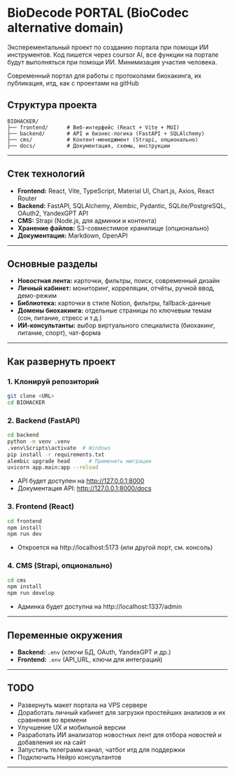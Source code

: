 # BioDecode PORTAL (BioCodec alternative domain)
Эксперементальный проект по созданию портала при помощи ИИ инструментов. Код пишется через coursor AI, все функции на портале будут выполняться при помощи ИИ. Минимизация участия человека.

Современный портал для работы с протоколами биохакинга, их публикация, итд, как с проектами на gitHub

## Структура проекта

```
BIOHACKER/
├── frontend/      # Веб-интерфейс (React + Vite + MUI)
├── backend/       # API и бизнес-логика (FastAPI + SQLAlchemy)
├── cms/           # Контент-менеджмент (Strapi, опционально)
├── docs/          # Документация, схемы, инструкции
```

---

## Стек технологий

- **Frontend:** React, Vite, TypeScript, Material UI, Chart.js, Axios, React Router
- **Backend:** FastAPI, SQLAlchemy, Alembic, Pydantic, SQLite/PostgreSQL, OAuth2, YandexGPT API
- **CMS:** Strapi (Node.js, для админки и контента)
- **Хранение файлов:** S3-совместимое хранилище (опционально)
- **Документация:** Markdown, OpenAPI

---

## Основные разделы

- **Новостная лента:** карточки, фильтры, поиск, современный дизайн
- **Личный кабинет:** мониторинг, корреляции, отчёты, ручной ввод, демо-режим
- **Библиотека:** карточки в стиле Notion, фильтры, fallback-данные
- **Домены биохакинга:** отдельные страницы по ключевым темам (сон, питание, стресс и т.д.)
- **ИИ-консультанты:** выбор виртуального специалиста (биохакинг, питание, спорт), чат-форма

---

## Как развернуть проект

### 1. Клонируй репозиторий

```sh
git clone <URL>
cd BIOHACKER
```

### 2. Backend (FastAPI)

```sh
cd backend
python -m venv .venv
.venv\Scripts\activate  # Windows
pip install -r requirements.txt
alembic upgrade head      # Применить миграции
uvicorn app.main:app --reload
```
- API будет доступен на http://127.0.0.1:8000
- Документация API: http://127.0.0.1:8000/docs

### 3. Frontend (React)

```sh
cd frontend
npm install
npm run dev
```
- Откроется на http://localhost:5173 (или другой порт, см. консоль)

### 4. CMS (Strapi, опционально)

```sh
cd cms
npm install
npm run develop
```
- Админка будет доступна на http://localhost:1337/admin

---

## Переменные окружения

- **Backend:** `.env` (ключи БД, OAuth, YandexGPT и др.)
- **Frontend:** `.env` (API_URL, ключи для интеграций)

---

## TODO

- Развернуть макет портала на VPS сервере
- Доработать личный кабинет для загрузки простейших анализов и их сравнения во времени
- Улучшение UX и мобильной версии
- Разработать ИИ анализатор новостных лент для отбора новостей и добавления их на сайт
- Запустить телеграмм канал, чатбот итд для поддержки
- Подключить Нейро консультантов

---

